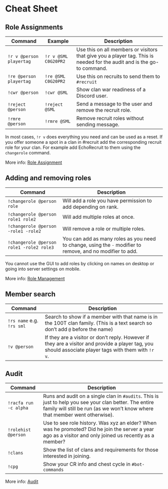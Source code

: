 # Cheat Sheet

## Role Assignments

| Command | Example | Description
| --- | --- | ---
| `!r v @person playertag` | `!r v @SML C0G20PR2` | Use this on all members or visitors that give you a player tag. This is needed for the audit and is the go-to command.
| `!re @person playertag` | `!re @SML C0G20PR2` | Use this on recruits to send them to `#recruit`
| `!cwr @person` | `!cwr @SML` | Show clan war readiness of a Discord user.
| `!reject @person` | `!reject @SML` | Send a message to the user and remove the recruit role.
| `!rmre @person` | `!rmre @SML` | Remove recruit roles without sending message.

In most cases,  `!r v` does everything you need and can be used as a reset.
If you offer someone a spot in a clan in #recruit add the corresponding recruit role for your clan. For example add EchoRecruit to them using the `changerole` command.

More info: [Role Assignment](leader/new-user)

## Adding and removing roles

| Command | Description
| --- | ---
| `!changerole @person role` | Will add a role you have permission to add depending on rank.
| `!changerole @person role1 role2` | Will add multiple roles at once.
| `!changerole @person -role1 -role2` | Will remove a role or multiple roles.
| `!changerole @person role1 -role2 role3` | You can add as many roles as you need to change, using the `-` modifier to remove, and no modifier to add.

You cannot use the GUI to add roles by clicking on names on desktop or going into server settings on mobile.

More info: [Role Management](leader/manage-roles)

## Member search

| Command | Description
| --- | ---
| `!rs name` e.g. `!rs sml` | Search to show if a member with that name is in the 100T clan family. (This is a text search so don’t add `@` before the name)
| `!v @person` | If they are a visitor or don’t reply. However if they are a visitor and provide a player tag, you should associate player tags with them with `!r v`.

## Audit

| Command | Description
| --- | ---
| `!racfa run -c alpha` | Runs and audit on a single clan in `#audits`. This is just to help you see your clan better. The entire family will still be run (as we won’t know where that member went otherwise).
| `!rolehist @person` | Use to see role history. Was xyz an elder? When was he promoted? Did he join the server a year ago as a visitor and only joined us recently as a member?
| `!clans` | Show the list of clans and requirements for those interested in joining.
| `!cpg `| Show your CR info and chest cycle in `#bot-commands`

More info: [Audit](leader/audit)
